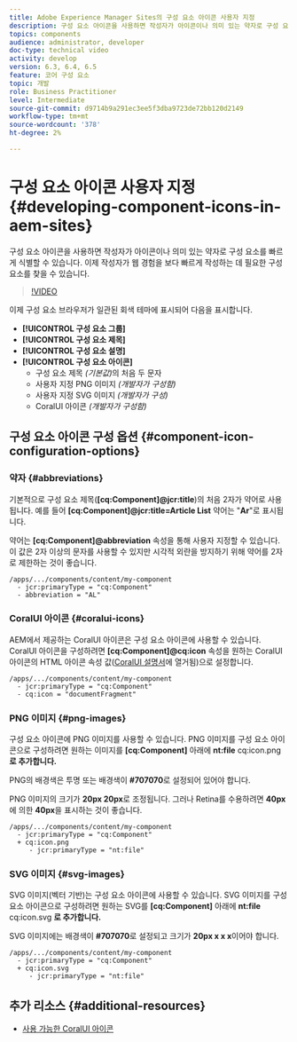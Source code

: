 ```yaml
---
title: Adobe Experience Manager Sites의 구성 요소 아이콘 사용자 지정
description: 구성 요소 아이콘을 사용하면 작성자가 아이콘이나 의미 있는 약자로 구성 요소를 빠르게 식별할 수 있습니다. 이제 작성자가 웹 경험을 보다 빠르게 작성하는 데 필요한 구성 요소를 찾을 수 있습니다.
topics: components
audience: administrator, developer
doc-type: technical video
activity: develop
version: 6.3, 6.4, 6.5
feature: 코어 구성 요소
topic: 개발
role: Business Practitioner
level: Intermediate
source-git-commit: d9714b9a291ec3ee5f3dba9723de72bb120d2149
workflow-type: tm+mt
source-wordcount: '378'
ht-degree: 2%

---
```



# 구성 요소 아이콘 사용자 지정 {#developing-component-icons-in-aem-sites}

구성 요소 아이콘을 사용하면 작성자가 아이콘이나 의미 있는 약자로 구성 요소를 빠르게 식별할 수 있습니다. 이제 작성자가 웹 경험을 보다 빠르게 작성하는 데 필요한 구성 요소를 찾을 수 있습니다.

>[!VIDEO](https://video.tv.adobe.com/v/16778/?quality=9&learn=on)

이제 구성 요소 브라우저가 일관된 회색 테마에 표시되어 다음을 표시합니다.

* **[!UICONTROL 구성 요소 그룹]**
* **[!UICONTROL 구성 요소 제목]**
* **[!UICONTROL 구성 요소 설명]**
* **[!UICONTROL 구성 요소 아이콘]**
   * 구성 요소 제목 *(기본값)*&#x200B;의 처음 두 문자
   * 사용자 지정 PNG 이미지 *(개발자가 구성함)*
   * 사용자 지정 SVG 이미지 *(개발자가 구성)*
   * CoralUI 아이콘 *(개발자가 구성함)*

## 구성 요소 아이콘 구성 옵션 {#component-icon-configuration-options}

### 약자 {#abbreviations}

기본적으로 구성 요소 제목(**[cq:Component]@jcr:title**)의 처음 2자가 약어로 사용됩니다. 예를 들어 **[cq:Component]@jcr:title=Article List** 약어는 &quot;**Ar**&quot;로 표시됩니다.

약어는 **[cq:Component]@abbreviation** 속성을 통해 사용자 지정할 수 있습니다. 이 값은 2자 이상의 문자를 사용할 수 있지만 시각적 외란을 방지하기 위해 약어를 2자로 제한하는 것이 좋습니다.

```plain
/apps/.../components/content/my-component
  - jcr:primaryType = "cq:Component"
  - abbreviation = "AL"
```

### CoralUI 아이콘 {#coralui-icons}

AEM에서 제공하는 CoralUI 아이콘은 구성 요소 아이콘에 사용할 수 있습니다. CoralUI 아이콘을 구성하려면 **[cq:Component]@cq:icon** 속성을 원하는 CoralUI 아이콘의 HTML 아이콘 속성 값([CoralUI 설명서](https://helpx.adobe.com/experience-manager/6-5/sites/developing/using/reference-materials/coral-ui/coralui3/Coral.Icon.html)에 열거됨)으로 설정합니다.

```plain
/apps/.../components/content/my-component
  - jcr:primaryType = "cq:Component"
  - cq:icon = "documentFragment"
```

### PNG 이미지 {#png-images}

구성 요소 아이콘에 PNG 이미지를 사용할 수 있습니다. PNG 이미지를 구성 요소 아이콘으로 구성하려면 원하는 이미지를 **[cq:Component]** 아래에 **nt:file** cq:icon.png **로 추가합니다.**

PNG의 배경색은 투명 또는 배경색이 **#707070**&#x200B;로 설정되어 있어야 합니다.

PNG 이미지의 크기가 **20px 20px**&#x200B;로 조정됩니다. 그러나 Retina를 수용하려면 **40px**&#x200B;에 의한 **40px**&#x200B;을 표시하는 것이 좋습니다.

```plain
/apps/.../components/content/my-component
  - jcr:primaryType = "cq:Component"
  + cq:icon.png
     - jcr:primaryType = "nt:file"
```

### SVG 이미지 {#svg-images}

SVG 이미지(벡터 기반)는 구성 요소 아이콘에 사용할 수 있습니다. SVG 이미지를 구성 요소 아이콘으로 구성하려면 원하는 SVG를 **[cq:Component]** 아래에 **nt:file** cq:icon.svg **로 추가합니다.**

SVG 이미지에는 배경색이 **#707070**&#x200B;로 설정되고 크기가 **20px x x x**&#x200B;이어야 합니다.

```plain
/apps/.../components/content/my-component
  - jcr:primaryType = "cq:Component"
  + cq:icon.svg
     - jcr:primaryType = "nt:file"
```

## 추가 리소스 {#additional-resources}

* [사용 가능한 CoralUI 아이콘](https://helpx.adobe.com/experience-manager/6-5/sites/developing/using/reference-materials/coral-ui/coralui3/Coral.Icon.html)
